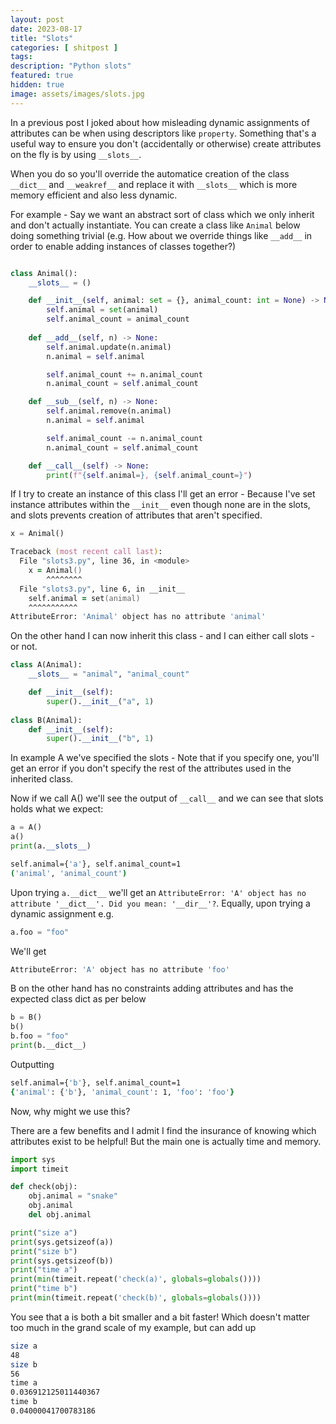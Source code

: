 ```yaml
---
layout: post
date: 2023-08-17
title: "Slots"
categories: [ shitpost ]
tags: 
description: "Python slots"
featured: true
hidden: true
image: assets/images/slots.jpg
---
```


In a previous post I joked about how misleading dynamic assignments of attributes can be when using descriptors like `property`. Something that's a useful way to ensure you don't (accidentally or otherwise) create attributes on the fly is by using `__slots__`.

When you do so you'll override the automatice creation of the class `__dict__` and `__weakref__` and replace it with `__slots__` which is more memory efficient and also less dynamic. 

For example - Say we want an abstract sort of class which we only inherit and don't actually instantiate. You can create a class like `Animal` below doing something trivial (e.g. How about we override things like `__add__` in order to enable adding instances of classes together?)

```python

class Animal():
    __slots__ = ()

    def __init__(self, animal: set = {}, animal_count: int = None) -> None:
        self.animal = set(animal)
        self.animal_count = animal_count
    
    def __add__(self, n) -> None:
        self.animal.update(n.animal)
        n.animal = self.animal

        self.animal_count += n.animal_count
        n.animal_count = self.animal_count

    def __sub__(self, n) -> None:
        self.animal.remove(n.animal)
        n.animal = self.animal

        self.animal_count -= n.animal_count
        n.animal_count = self.animal_count

    def __call__(self) -> None:
        print(f"{self.animal=}, {self.animal_count=}")
```

If I try to create an instance of this class I'll get an error - Because I've set instance attributes within the `__init__` even though none are in the slots, and slots prevents creation of attributes that aren't specified.

```python
x = Animal()
```

```zsh
Traceback (most recent call last):
  File "slots3.py", line 36, in <module>
    x = Animal()
        ^^^^^^^^
  File "slots3.py", line 6, in __init__
    self.animal = set(animal)
    ^^^^^^^^^^^
AttributeError: 'Animal' object has no attribute 'animal'
```

On the other hand I can now inherit this class - and I can either call slots - or not.

```python
class A(Animal):
    __slots__ = "animal", "animal_count"

    def __init__(self):
        super().__init__("a", 1)
    
class B(Animal):
    def __init__(self):
        super().__init__("b", 1)
```

In example A we've specified the slots - Note that if you specify one, you'll get an error if you don't specify the rest of the attributes used in the inherited class. 

Now if we call A() we'll see the output of `__call__` and we can see that slots holds what we expect:

```python
a = A()
a()
print(a.__slots__)
```

```zsh
self.animal={'a'}, self.animal_count=1
('animal', 'animal_count')
```

Upon trying `a.__dict__` we'll get an `AttributeError: 'A' object has no attribute '__dict__'. Did you mean: '__dir__'?`. Equally, upon trying a dynamic assignment e.g. 

```python
a.foo = "foo"
```

We'll get 

```zsh
AttributeError: 'A' object has no attribute 'foo'
```

B on the other hand has no constraints adding attributes and has the expected class dict as per below

```python
b = B()
b()
b.foo = "foo"
print(b.__dict__)
```

Outputting
```zsh
self.animal={'b'}, self.animal_count=1
{'animal': {'b'}, 'animal_count': 1, 'foo': 'foo'}
```

Now, why might we use this? 

There are a few benefits and I admit I find the insurance of knowing which attributes exist to be helpful! But the main one is actually time and memory. 

```python
import sys
import timeit

def check(obj):
    obj.animal = "snake"
    obj.animal
    del obj.animal

print("size a")
print(sys.getsizeof(a))
print("size b")
print(sys.getsizeof(b))
print("time a")
print(min(timeit.repeat('check(a)', globals=globals())))
print("time b")
print(min(timeit.repeat('check(b)', globals=globals())))
```

You see that a is both a bit smaller and a bit faster! Which doesn't matter too much in the grand scale of my example, but can add up 

```zsh
size a
48
size b
56
time a
0.036912125011440367
time b
0.04000041700783186
```